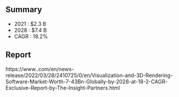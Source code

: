 

## Summary
- 2021 : $2.3 B
- 2028 : $7.4 B
- CAGR : 18.2%

## Report

https://www..com/en/news-release/2022/03/28/2410725/0/en/Visualization-and-3D-Rendering-Software-Market-Worth-7-43Bn-Globally-by-2028-at-18-2-CAGR-Exclusive-Report-by-The-Insight-Partners.html